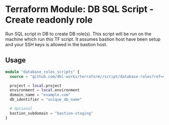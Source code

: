 # Terraform Module: DB SQL Script - Create readonly role

Run SQL script in DB to create DB role(s).
This script will be run on the machine which run this TF script. It assumes bastion host have been setup and your SSH keys is allowed in the bastion host.

## Usage

```terraform
module "database_roles_scripts" {
  source = "github.com/dbl-works/terraform//script/database-roles?ref=v2023.03.06"

  project = local.project
  environment = local.environment
  domain_name = "example.com"
  db_identifier = "unique_db_name"

  # Optional
  bastion_subdomain = "bastion-staging"
}
```
